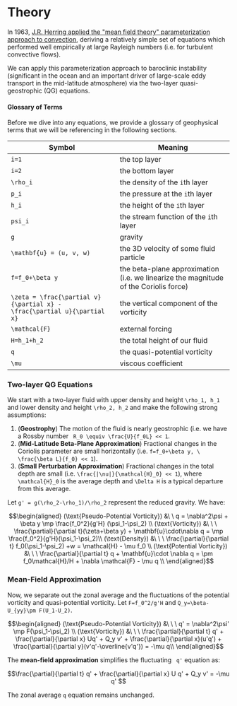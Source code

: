 # Theory

In 1963, [J.R. Herring applied the "mean field theory" parameterization approach to convection](https://pubs.giss.nasa.gov/docs/1963/1963_Herring_1.pdf), deriving a relatively simple set of equations which performed well empirically at large Rayleigh numbers (i.e. for turbulent convective flows).

We can apply this parameterization approach to baroclinic instability (significant in the ocean and an important driver of large-scale eddy transport in the mid-latitude atmosphere) via the two-layer quasi-geostrophic (QG) equations.

#### Glossary of Terms

Before we dive into any equations, we provide a glossary of geophysical terms that we will be referencing in the following sections.

| **Symbol**                                                                | **Meaning**                                                                          |
|---------------------------------------------------------------------------|--------------------------------------------------------------------------------------|
| ``i=1``                                                                   | the top layer                                                                        |
| ``i=2``                                                                   | the bottom layer                                                                     |
| ``\rho_i``                                                                | the density of the ``i``th layer                                                     |
| ``p_i``                                                                   | the pressure at the ``i``th layer                                                    |
| ``h_i``                                                                   | the height of the ``i``th layer                                                      |
| ``psi_i``                                                                 | the stream function of the ``i``th layer                                             |
| ``g``                                                                     | gravity                                                                              |
| ``\mathbf{u} = (u, v, w)``                                                | the 3D velocity of some fluid particle                                               |
| ``f=f_0+\beta y``                                                         | the beta-plane approximation (i.e. we linearize the magnitude of the Coriolis force) |
| ``\zeta = \frac{\partial v}{\partial x} - \frac{\partial u}{\partial x}`` | the vertical component of the vorticity                                              |
| ``\mathcal{F}``                                                           | external forcing                                                                     |
| ``H=h_1+h_2``                                                             | the total height of our fluid                                                        |
| ``q``                                                                     | the quasi-potential vorticity                                                        |
| ``\mu``                                                                   | viscous coefficient                                                                  |


### Two-layer QG Equations

We start with a two-layer fluid with upper density and height  ``\rho_1, h_1``  and lower density and height  ``\rho_2, h_2``  and make the following strong assumptions:

1. (**Geostrophy**)  The motion of the fluid is nearly geostrophic (i.e. we have a Rossby number `` R_0 \equiv \frac{U}{f_0L} << 1``.
2. (**Mid-Latitude Beta-Plane Approximation**)  Fractional changes in the Coriolis parameter are small horizontally (i.e. ``f=f_0+\beta y, \ \frac{\beta L}{f_0} << 1``).
3. (**Small Perturbation Approximation**)  Fractional changes in the total depth are small (i.e. ``\frac{|\nu|}{\mathcal{H}_0} << 1``), where ``\mathcal{H}_0`` is the average depth and ``\Delta H`` is a typical departure from this average.


Let ``g' = g(\rho_2-\rho_1)/\rho_2`` represent the reduced gravity. We have:

```math
\begin{aligned}
(\text{Pseudo-Potential Vorticity}) &\ \ q = \nabla^2\psi + \beta y  \mp \frac{f_0^2}{g'H} (\psi_1-\psi_2)
\\
(\text{Vorticity}) &\ \ \  \frac{\partial}{\partial t}(\zeta+\beta y) + \mathbf{u}\cdot\nabla q  =  \mp \frac{f_0^2}{g'H}(\psi_1-\psi_2)\\
(\text{Density}) &\ \ \ \frac{\partial}{\partial t} f_0(\psi_1-\psi_2) +w = \mathcal{H} - \mu f_0 
\\
(\text{Potential Vorticity}) &\ \ \ \frac{\partial}{\partial t} q + \mathbf{u}\cdot \nabla q = \pm f_0\mathcal{H}/H + \nabla \mathcal{F} - \mu q
\\
\end{aligned}
```


### Mean-Field Approximation

Now, we separate out the zonal average and the fluctuations of the potential vorticity and quasi-potential vorticity. Let  ``F=f_0^2/g'H``  and  ``Q_y=\beta-U_{yy}\pm F(U_1-U_2)``.

```math
\begin{aligned}
(\text{Pseudo-Potential Vorticity}) &\ \ \ q' = \nabla^2\psi' \mp F(\psi_1-\psi_2) 
\\
(\text{Vorticity}) &\ \ \ \frac{\partial}{\partial t} q' + \frac{\partial}{\partial x} Uq' + Q_y v' + \frac{\partial}{\partial x}(u'q') + \frac{\partial}{\partial y}(v'q'-\overline{v'q'}) = -\mu q\\

\end{aligned}
```

The **mean-field approximation** simplifies the fluctuating `` q'`` equation as: 

```math
\frac{\partial}{\partial t} q' + \frac{\partial}{\partial x} U q' + Q_y v' = -\mu q' 
```

The zonal average ``q`` equation remains unchanged. 
